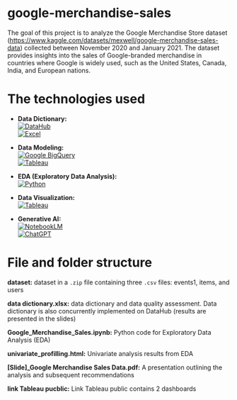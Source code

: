 # google-merchandise-sales
The goal of this project is to analyze the Google Merchandise Store dataset (https://www.kaggle.com/datasets/mexwell/google-merchandise-sales-data) collected between November 2020 and January 2021. The dataset provides insights into the sales of Google-branded merchandise in countries where Google is widely used, such as the United States, Canada, India, and European nations.
# The technologies used
- **Data Dictionary:**  
  [![DataHub](https://img.shields.io/badge/DataHub-009688?style=flat-square&logo=datahub&logoColor=white)](https://datahubproject.io/)  
  [![Excel](https://img.shields.io/badge/Excel-217346?style=flat-square&logo=microsoft-excel&logoColor=white)](https://www.microsoft.com/vi-vn/microsoft-365/excel)

- **Data Modeling:**  
  [![Google BigQuery](https://img.shields.io/badge/Google%20BigQuery-4285F4?style=flat-square&logo=google-cloud&logoColor=white)](https://console.cloud.google.com/bigquery)  
  [![Tableau](https://img.shields.io/badge/Tableau-E97627?style=flat-square&logo=tableau&logoColor=white)](https://public.tableau.com/app/discover)

- **EDA (Exploratory Data Analysis):**  
  [![Python](https://img.shields.io/badge/Python-3776AB?style=flat-square&logo=python&logoColor=white)](https://colab.research.google.com/)

- **Data Visualization:**  
  [![Tableau](https://img.shields.io/badge/Tableau-E97627?style=flat-square&logo=tableau&logoColor=white)](https://public.tableau.com/app/discover)


- **Generative AI:**  
  [![NotebookLM](https://img.shields.io/badge/NotebookLM-FF6F00?style=flat-square&logo=google&logoColor=white)](https://notebooklm.google/)  
  [![ChatGPT](https://img.shields.io/badge/ChatGPT-10A37F?style=flat-square&logo=openai&logoColor=white)](https://chat.openai.com/)

# File and folder structure
**dataset:** dataset in a `.zip` file containing three `.csv` files: events1, items, and users

**data dictionary.xlsx:** data dictionary and data quality assessment. Data dictionary is also concurrently implemented on DataHub (results are presented in the slides)

**Google_Merchandise_Sales.ipynb:** Python code for Exploratory Data Analysis (EDA)

**univariate_profilling.html:** Univariate analysis results from EDA

**[Slide]_Google Merchandise Sales Data.pdf:** A presentation outlining the analysis and subsequent recommendations

**link Tableau pucblic:** Link Tableau public contains 2 dashboards
